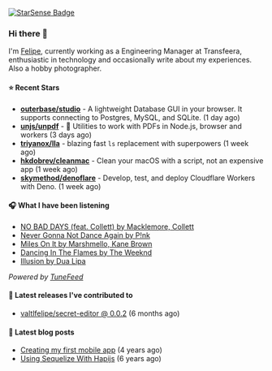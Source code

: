 <a href="https://starsense.app/developer-types" target="_blank"><img src="https://starsense.app/api/badge/?user=valtlfelipe" alt="StarSense Badge"></a>

### Hi there 👋

I'm [Felipe](https://felipevm.com), currently working as a Engineering Manager at Transfeera, enthusiastic in technology and occasionally write about my experiences. Also a hobby photographer.

#### ⭐ Recent Stars
- **[outerbase/studio](https://github.com/outerbase/studio)** - A lightweight Database GUI in your browser. It supports connecting to Postgres, MySQL, and SQLite. (1 day ago)
- **[unjs/unpdf](https://github.com/unjs/unpdf)** - 📄 Utilities to work with PDFs in Node.js, browser and workers (3 days ago)
- **[triyanox/lla](https://github.com/triyanox/lla)** - blazing fast `ls` replacement with superpowers (1 week ago)
- **[hkdobrev/cleanmac](https://github.com/hkdobrev/cleanmac)** - Clean your macOS with a script, not an expensive app (1 week ago)
- **[skymethod/denoflare](https://github.com/skymethod/denoflare)** - Develop, test, and deploy Cloudflare Workers with Deno. (1 week ago)

#### 🎧 What I have been listening
- [NO BAD DAYS (feat. Collett) by Macklemore, Collett](https://open.spotify.com/track/5C8ySsx3AT121g24uYR823)
- [Never Gonna Not Dance Again by P!nk](https://open.spotify.com/track/6sZo5nJIsFWXefRCCexpx0)
- [Miles On It by Marshmello, Kane Brown](https://open.spotify.com/track/4pkb8SbRGeHAvdb87v9rpf)
- [Dancing In The Flames by The Weeknd](https://open.spotify.com/track/7z7kvUQGwlC6iOl7vMuAr9)
- [Illusion by Dua Lipa](https://open.spotify.com/track/5q0EXnBYyeCdXD72FzJxH0)

_Powered by [TuneFeed](https://tunefeed.app?ref=valtlfelipe-gh-profile)_ 

#### 🚀 Latest releases I've contributed to


- [valtlfelipe/secret-editor @ 0.0.2](https://github.com/valtlfelipe/secret-editor/releases/tag/0.0.2) (6 months ago)

#### 📄 Latest blog posts
- [Creating my first mobile app](https://felipevm.com/posts/creating-my-first-mobile-app/) (4 years ago)
- [Using Sequelize With Hapijs](https://felipevm.com/posts/using-sequelize-with-hapijs/) (6 years ago)
